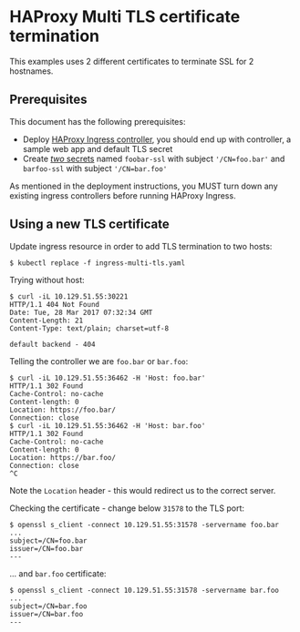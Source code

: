 # HAProxy Multi TLS certificate termination

This examples uses 2 different certificates to terminate SSL for 2 hostnames.

## Prerequisites

This document has the following prerequisites:

* Deploy [HAProxy Ingress controller](/examples/deployment/haproxy), you should end up with controller, a sample web app and default TLS secret
* Create [*two* secrets](/examples/PREREQUISITES.md#tls-certificates) named `foobar-ssl` with subject `'/CN=foo.bar'` and `barfoo-ssl` with subject `'/CN=bar.foo'`

As mentioned in the deployment instructions, you MUST turn down any existing
ingress controllers before running HAProxy Ingress.

## Using a new TLS certificate

Update ingress resource in order to add TLS termination to two hosts:

```console
$ kubectl replace -f ingress-multi-tls.yaml
```

Trying without host:

```console
$ curl -iL 10.129.51.55:30221           
HTTP/1.1 404 Not Found
Date: Tue, 28 Mar 2017 07:32:34 GMT
Content-Length: 21
Content-Type: text/plain; charset=utf-8

default backend - 404
```

Telling the controller we are `foo.bar` or `bar.foo`:

```console
$ curl -iL 10.129.51.55:36462 -H 'Host: foo.bar'
HTTP/1.1 302 Found
Cache-Control: no-cache
Content-length: 0
Location: https://foo.bar/
Connection: close
$ curl -iL 10.129.51.55:36462 -H 'Host: bar.foo'
HTTP/1.1 302 Found
Cache-Control: no-cache
Content-length: 0
Location: https://bar.foo/
Connection: close
^C
```

Note the `Location` header - this would redirect us to the correct server.

Checking the certificate - change below `31578` to the TLS port:

```console
$ openssl s_client -connect 10.129.51.55:31578 -servername foo.bar
...
subject=/CN=foo.bar
issuer=/CN=foo.bar
---
```

... and `bar.foo` certificate:

```console
$ openssl s_client -connect 10.129.51.55:31578 -servername bar.foo
...
subject=/CN=bar.foo
issuer=/CN=bar.foo
---
```